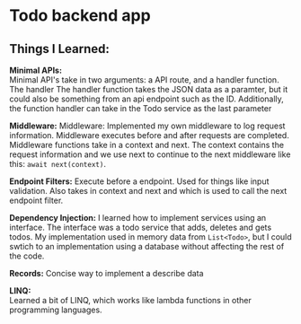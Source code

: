 # Todo backend app


## Things I Learned:

**Minimal APIs:**  
Minimal API's take in two arguments: a API route, and a handler function. The handler The handler function takes the JSON data as a paramter, but it could also be something from an api endpoint such as the ID. Additionally, the function handler can take in the Todo service as the last parameter

**Middleware:** 
Middleware: Implemented my own middleware to log request information. Middleware executes before and after requests are completed. Middleware functions take in a context and next. The context contains the request information and we use next to continue to the next middleware like this: `await next(context)`.

**Endpoint Filters:**
Execute before a endpoint. Used for things like input validation. Also takes in context and next and which is used to call the next endpoint filter.

**Dependency Injection:**
I learned how to implement services using an interface. The interface was a todo service that adds, deletes and gets todos. My implementation used in memory data from `List<Todo>`, but I could swtich to an implementation using a database without affecting the rest of the code.

**Records:**
Concise way to implement a describe data

**LINQ:**  
Learned a bit of LINQ, which works like lambda functions in other programming languages.

